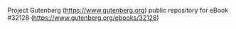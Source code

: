 Project Gutenberg (https://www.gutenberg.org) public repository for eBook #32128 (https://www.gutenberg.org/ebooks/32128)
